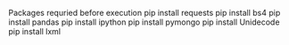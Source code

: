 Packages requried before execution 
pip install requests
pip install bs4
pip install pandas
pip install ipython
pip install pymongo
pip install Unidecode
pip install lxml
